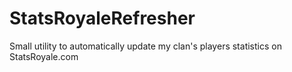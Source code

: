 # StatsRoyaleRefresher
Small utility to automatically update my clan's players statistics on StatsRoyale.com
